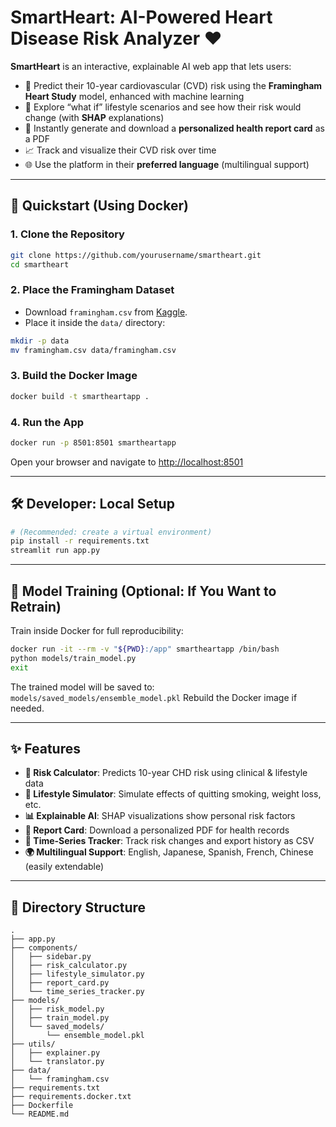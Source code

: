 # SmartHeart: AI-Powered Heart Disease Risk Analyzer ❤️

**SmartHeart** is an interactive, explainable AI web app that lets users:

* 🧠 Predict their 10-year cardiovascular (CVD) risk using the **Framingham Heart Study** model, enhanced with machine learning
* 🔄 Explore “what if” lifestyle scenarios and see how their risk would change (with **SHAP** explanations)
* 📝 Instantly generate and download a **personalized health report card** as a PDF
* 📈 Track and visualize their CVD risk over time
* 🌐 Use the platform in their **preferred language** (multilingual support)

---

## 🚀 Quickstart (Using Docker)

### 1. Clone the Repository

```bash
git clone https://github.com/yourusername/smartheart.git
cd smartheart
```

### 2. Place the Framingham Dataset

* Download `framingham.csv` from [Kaggle](https://www.kaggle.com/datasets).
* Place it inside the `data/` directory:

```bash
mkdir -p data
mv framingham.csv data/framingham.csv
```

### 3. Build the Docker Image

```bash
docker build -t smartheartapp .
```

### 4. Run the App

```bash
docker run -p 8501:8501 smartheartapp
```

Open your browser and navigate to [http://localhost:8501](http://localhost:8501)

---

## 🛠️ Developer: Local Setup

```bash
# (Recommended: create a virtual environment)
pip install -r requirements.txt
streamlit run app.py
```

---

## 🧪 Model Training (Optional: If You Want to Retrain)

Train inside Docker for full reproducibility:

```bash
docker run -it --rm -v "${PWD}:/app" smartheartapp /bin/bash
python models/train_model.py
exit
```

The trained model will be saved to:
`models/saved_models/ensemble_model.pkl`
Rebuild the Docker image if needed.

---

## ✨ Features

* **🧮 Risk Calculator**: Predicts 10-year CHD risk using clinical & lifestyle data
* **🔧 Lifestyle Simulator**: Simulate effects of quitting smoking, weight loss, etc.
* **📊 Explainable AI**: SHAP visualizations show personal risk factors
* **📄 Report Card**: Download a personalized PDF for health records
* **📆 Time-Series Tracker**: Track risk changes and export history as CSV
* **🌍 Multilingual Support**: English, Japanese, Spanish, French, Chinese (easily extendable)

---

## 📁 Directory Structure

```
.
├── app.py
├── components/
│   ├── sidebar.py
│   ├── risk_calculator.py
│   ├── lifestyle_simulator.py
│   ├── report_card.py
│   └── time_series_tracker.py
├── models/
│   ├── risk_model.py
│   ├── train_model.py
│   └── saved_models/
│       └── ensemble_model.pkl
├── utils/
│   ├── explainer.py
│   └── translator.py
├── data/
│   └── framingham.csv
├── requirements.txt
├── requirements.docker.txt
├── Dockerfile
└── README.md
```
